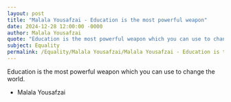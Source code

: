 ```yaml
---
layout: post
title: "Malala Yousafzai - Education is the most powerful weapon"
date: 2024-12-28 12:00:00 -0000
author: Malala Yousafzai
quote: "Education is the most powerful weapon which you can use to change the world."
subject: Equality
permalink: /Equality/Malala Yousafzai/Malala Yousafzai - Education is the most powerful weapon
---
```


Education is the most powerful weapon which you can use to change the world.

- Malala Yousafzai
